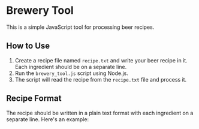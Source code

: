 # Brewery Tool

This is a simple JavaScript tool for processing beer recipes.

## How to Use

1. Create a recipe file named `recipe.txt` and write your beer recipe in it. Each ingredient should be on a separate line.
2. Run the `brewery_tool.js` script using Node.js.
3. The script will read the recipe from the `recipe.txt` file and process it.

## Recipe Format

The recipe should be written in a plain text format with each ingredient on a separate line. Here's an example:

